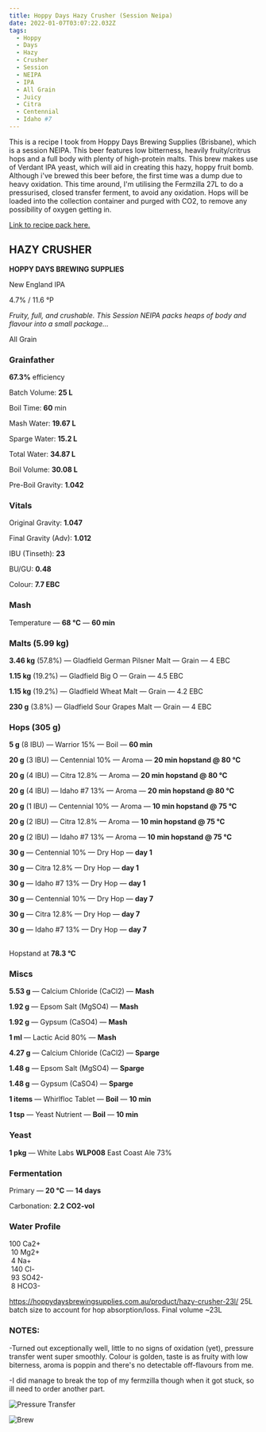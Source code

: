 ```yaml
---
title: Hoppy Days Hazy Crusher (Session Neipa)
date: 2022-01-07T03:07:22.032Z
tags: 
  - Hoppy
  - Days
  - Hazy
  - Crusher
  - Session
  - NEIPA
  - IPA
  - All Grain
  - Juicy
  - Citra
  - Centennial
  - Idaho #7
---
```

This is a recipe I took from Hoppy Days Brewing Supplies (Brisbane), which is a session NEIPA. This beer features low bitterness, heavily fruity/critrus hops and a full body with plenty of high-protein malts. This brew makes use of Verdant IPA yeast, which will aid in creating this hazy, hoppy fruit bomb. Although i've brewed this beer before, the first time was a dump due to heavy oxidation. This time around, I'm utilising the Fermzilla 27L to do a pressurised, closed transfer ferment, to avoid any oxidation. Hops will be loaded into the collection container and purged with CO2, to remove any possibility of oxygen getting in. 

[Link to recipe pack here.](https://hoppydaysbrewingsupplies.com.au/product/hazy-crusher/)

## **HAZY CRUSHER**

**HOPPY DAYS BREWING SUPPLIES**

New England IPA

4.7% / 11.6 °P

*Fruity, full, and crushable. This Session NEIPA packs heaps of body and flavour into a small package...*

All Grain

### **Grainfather**

**67.3%** efficiency

Batch Volume: **25 L**

Boil Time: **60** min



Mash Water: **19.67 L**

Sparge Water: **15.2 L**

Total Water: **34.87 L**

Boil Volume: **30.08 L**

Pre-Boil Gravity: **1.042**



### Vitals

Original Gravity: **1.047**

Final Gravity (Adv): **1.012**

IBU (Tinseth): **23**

BU/GU: **0.48**

Colour: **7.7 EBC** 



### Mash

Temperature — **68 °C** — **60 min**



### Malts **(5.99 kg)**

**3.46 kg** (57.8%) — Gladfield German Pilsner Malt — Grain — 4 EBC

**1.15 kg** (19.2%) — Gladfield Big O — Grain — 4.5 EBC

**1.15 kg** (19.2%) — Gladfield Wheat Malt — Grain — 4.2 EBC

**230 g** (3.8%) — Gladfield Sour Grapes Malt — Grain — 4 EBC



### Hops **(305 g)**

**5 g** (8 IBU) — Warrior 15% — Boil — **60 min**

**20 g** (3 IBU) — Centennial 10% — Aroma — **20 min hopstand @ 80 °C**

**20 g** (4 IBU) — Citra 12.8% — Aroma — **20 min hopstand @ 80 °C**

**20 g** (4 IBU) — Idaho #7 13% — Aroma — **20 min hopstand @ 80 °C**

**20 g** (1 IBU) — Centennial 10% — Aroma — **10 min hopstand @ 75 °C**

**20 g** (2 IBU) — Citra 12.8% — Aroma — **10 min hopstand @ 75 °C**

**20 g** (2 IBU) — Idaho #7 13% — Aroma — **10 min hopstand @ 75 °C**

**30 g** — Centennial 10% — Dry Hop — **day 1**

**30 g** — Citra 12.8% — Dry Hop — **day 1**

**30 g** — Idaho #7 13% — Dry Hop — **day 1**

**30 g** — Centennial 10% — Dry Hop — **day 7**

**30 g** — Citra 12.8% — Dry Hop — **day 7**

**30 g** — Idaho #7 13% — Dry Hop — **day 7**

\
Hopstand at **78.3 °C**



### Miscs

**5.53 g** — Calcium Chloride (CaCl2) — **Mash**

**1.92 g** — Epsom Salt (MgSO4) — **Mash**

**1.92 g** — Gypsum (CaSO4) — **Mash**

**1 ml** — Lactic Acid 80% — **Mash**

**4.27 g** — Calcium Chloride (CaCl2) — **Sparge**

**1.48 g** — Epsom Salt (MgSO4) — **Sparge**

**1.48 g** — Gypsum (CaSO4) — **Sparge**

**1 items** — Whirlfloc Tablet — **Boil** — **10 min**

**1 tsp** — Yeast Nutrient — **Boil** — **10 min**



### Yeast

**1 pkg** — White Labs **WLP008** East Coast Ale 73%



### Fermentation

Primary — **20 °C** — **14 days**



Carbonation: **2.2 CO2-vol**



### Water Profile

100 Ca2+\
 10 Mg2+\
 4 Na+\
 140 Cl-\
 93 SO42-\
 8 HCO3- 



https://hoppydaysbrewingsupplies.com.au/product/hazy-crusher-23l/ 25L batch size to account for hop absorption/loss. Final volume ~23L

### NOTES:

\-Turned out exceptionally well, little to no signs of oxidation (yet), pressure transfer went super smoothly. Colour is golden, taste is as fruity with low biterness, aroma is poppin and there's no detectable off-flavours from me. 

\-I did manage to break the top of my fermzilla though when it got stuck, so ill need to order another part.

![Pressure Transfer](/img/20220122_132833.jpg)

![Brew](/img/IMG_20220118_121217_701.jpg)